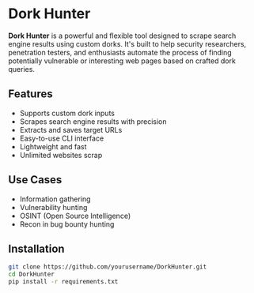 # Dork Hunter

**Dork Hunter** is a powerful and flexible tool designed to scrape search engine results using custom dorks. It's built to help security researchers, penetration testers, and enthusiasts automate the process of finding potentially vulnerable or interesting web pages based on crafted dork queries.

## Features

- Supports custom dork inputs  
- Scrapes search engine results with precision  
- Extracts and saves target URLs  
- Easy-to-use CLI interface  
- Lightweight and fast  
- Unlimited websites scrap
  
## Use Cases

- Information gathering  
- Vulnerability hunting  
- OSINT (Open Source Intelligence)  
- Recon in bug bounty hunting  

## Installation

```bash
git clone https://github.com/yourusername/DorkHunter.git
cd DorkHunter
pip install -r requirements.txt
